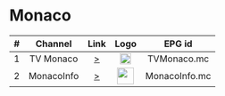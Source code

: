 # Monaco


| #    | Channel        | Link  | Logo | EPG id |
|:----:|:--------------:|:-----:|:----:|:------:|
|1 | TV Monaco |[>](https://production-fast-mcrtv.content.okast.tv/channels/2116dc08-1959-465d-857f-3619daefb66b/b702b2b9-aebd-436c-be69-2118f56f3d86/2027/media.m3u8)|<img height="20" src ="https://upload.wikimedia.org/wikipedia/commons/thumb/4/4b/TVMonaco_2023.svg/320px-TVMonaco_2023.svg.png" />  |TVMonaco.mc|
|2 |MonacoInfo|[>](https://webtvmonacoinfo.mc/live/prod_720/index.m3u8)|<img height="30" src="https://www.lyngsat.com/logo/tv/mm/monaco_info.png"/>|MonacoInfo.mc|
